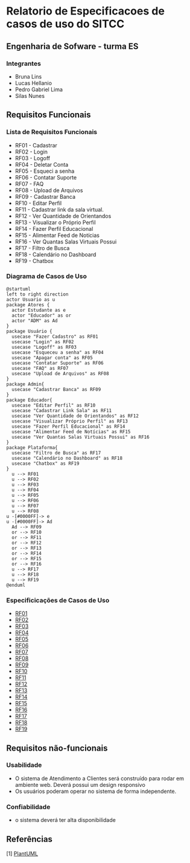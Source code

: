 # Relatorio de Especificacoes de casos de uso do SITCC

## Engenharia de Sofware - turma ES

### Integrantes
- Bruna Lins
- Lucas Hellanio
- Pedro Gabriel Lima
- Silas Nunes

## Requisitos Funcionais

### Lista de Requisitos Funcionais

- RF01 - Cadastrar
- RF02 - Login
- RF03 - Logoff
- RF04 - Deletar Conta
- RF05 - Esqueci a senha
- RF06 - Contatar Suporte
- RF07 - FAQ
- RF08 - Upload de Arquivos
- RF09 - Cadastrar Banca
- RF10 - Editar Perfil
- RF11 - Cadastrar link da sala virtual.
- RF12 - Ver Quantidade de Orientandos
- RF13 - Visualizar o Próprio Perfil
- RF14 - Fazer Perfil Educacional
- RF15 - Alimentar Feed de Notícias
- RF16 - Ver Quantas Salas Virtuais Possui
- RF17 - Filtro de Busca
- RF18 - Calendário no Dashboard
- RF19 - Chatbox


### Diagrama de Casos de Uso

```plantuml
@startuml
left to right direction
actor Usuario as u
package Atores {
  actor Estudante as e
  actor "Educador" as or
  actor "ADM" as Ad
}
package Usuário {
  usecase "Fazer Cadastro" as RF01
  usecase "Login" as RF02
  usecase "Logoff" as RF03
  usecase "Esqueceu a senha" as RF04
  usecase "Apagar conta" as RF05
  usecase "Contatar Suporte" as RF06
  usecase "FAQ" as RF07
  usecase "Upload de Arquivos" as RF08
}
package Admin{
  usecase "Cadastrar Banca" as RF09
}
package Educador{
  usecase "Editar Perfil" as RF10
  usecase "Cadastrar Link Sala" as RF11
  usecase "Ver Quantidade de Orientandos" as RF12
  usecase "Visualizar Próprio Perfil" as RF13
  usecase "Fazer Perfil Educacional" as RF14
  usecase "Alimentar Feed de Notícias" as RF15
  usecase "Ver Quantas Salas Virtuais Possui" as RF16
}
package Plataforma{
  usecase "Filtro de Busca" as RF17
  usecase "Calendário no Dashboard" as RF18
  usecase "Chatbox" as RF19
}
  u --> RF01
  u --> RF02
  u --> RF03
  u --> RF04
  u --> RF05
  u --> RF06
  u --> RF07
  u --> RF08
u -[#0000FF]-> e
u -[#0000FF]-> Ad
  Ad --> RF09
  or --> RF10
  or --> RF11
  or --> RF12
  or --> RF13
  or --> RF14
  or --> RF15
  or --> RF16
  u --> RF17
  u --> RF18
  u --> RF19
@enduml
```

### Especificicações de Casos de Uso

- [RF01](UseCaseSpecifications/reqs_RF01.md)
- [RF02](UseCaseSpecifications/reqs_RF02.md)
- [RF03](UseCaseSpecifications/reqs_RF03.md)
- [RF04](UseCaseSpecifications/reqs_RF04.md)
- [RF05](UseCaseSpecifications/reqs_RF05.md)
- [RF06](UseCaseSpecifications/reqs_RF06.md)
- [RF07](UseCaseSpecifications/reqs_RF07.md)
- [RF08](UseCaseSpecifications/reqs_RF08.md)
- [RF09](UseCaseSpecifications/reqs_RF09.md)
- [RF10](UseCaseSpecifications/reqs_RF10.md)
- [RF11](UseCaseSpecifications/reqs_RF11.md)
- [RF12](UseCaseSpecifications/reqs_RF12.md)
- [RF13](UseCaseSpecifications/reqs_RF13.md)
- [RF14](UseCaseSpecifications/reqs_RF14.md)
- [RF15](UseCaseSpecifications/reqs_RF15.md)
- [RF16](UseCaseSpecifications/reqs_RF16.md)
- [RF17](UseCaseSpecifications/reqs_RF17.md)
- [RF18](UseCaseSpecifications/reqs_RF18.md)
- [RF19](UseCaseSpecifications/reqs_RF19.md)


## Requisitos não-funcionais

### Usabilidade

- O sistema de Atendimento a Clientes será construído para rodar em ambiente web. Deverá possui um design responsivo
- Os usuários poderam operar no sistema de forma independente.

### Confiabilidade

- o sistema deverá ter alta disponibilidade

## Referências

[1] [PlantUML](https://plantuml.com/)
